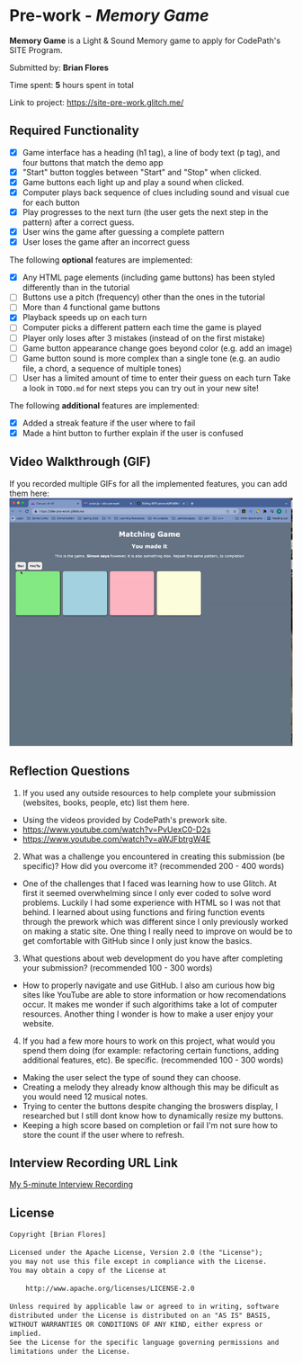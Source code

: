 # Pre-work - *Memory Game*

**Memory Game** is a Light & Sound Memory game to apply for CodePath's SITE Program. 


Submitted by: **Brian Flores**


Time spent: **5** hours spent in total

Link to project: https://site-pre-work.glitch.me/

## Required Functionality

* [X] Game interface has a heading (h1 tag), a line of body text (p tag), and four buttons that match the demo app
* [X] "Start" button toggles between "Start" and "Stop" when clicked. 
* [X] Game buttons each light up and play a sound when clicked. 
* [X] Computer plays back sequence of clues including sound and visual cue for each button
* [X] Play progresses to the next turn (the user gets the next step in the pattern) after a correct guess. 
* [X] User wins the game after guessing a complete pattern
* [X] User loses the game after an incorrect guess

The following **optional** features are implemented:


* [X] Any HTML page elements (including game buttons) has been styled differently than in the tutorial
* [ ] Buttons use a pitch (frequency) other than the ones in the tutorial
* [ ] More than 4 functional game buttons
* [X] Playback speeds up on each turn
* [ ] Computer picks a different pattern each time the game is played
* [ ] Player only loses after 3 mistakes (instead of on the first mistake)
* [ ] Game button appearance change goes beyond color (e.g. add an image)
* [ ] Game button sound is more complex than a single tone (e.g. an audio file, a chord, a sequence of multiple tones)
* [ ] User has a limited amount of time to enter their guess on each turn
Take a look in `TODO.md` for next steps you can try out in your new site!

The following **additional** features are implemented:
- [X] Added a streak feature if the user where to fail
- [X] Made a hint button to further explain if the user is confused

## Video Walkthrough (GIF)

If you recorded multiple GIFs for all the implemented features, you can add them here:
<br>
<img src="https://github.com/Distorted-Dundar/SITE-prework/blob/05464d0aa91505fd8f85fd3953e67975b2ef45e7/SITEprework.gif" width=800><br>



## Reflection Questions
1. If you used any outside resources to help complete your submission (websites, books, people, etc) list them here. 
- Using the videos provided by CodePath's prework site.
-  https://www.youtube.com/watch?v=PvUexC0-D2s
-  https://www.youtube.com/watch?v=aWJFbtrgW4E

2. What was a challenge you encountered in creating this submission (be specific)? How did you overcome it? (recommended 200 - 400 words) 
- One of the challenges that I faced was learning how to use Glitch. At first it seemed overwhelming since I only ever coded to solve word problems. Luckily I had some experience with HTML so I was not that behind. I learned about using functions and firing function events through the prework which was different since I only previously worked on making a static site. One thing I really need to improve on would be to get comfortable with GitHub since I only just know the basics.

3. What questions about web development do you have after completing your submission? (recommended 100 - 300 words) 
- How to properly navigate and use GitHub. I also am curious how big sites like YouTube are able to store information or how recomendations occur. It makes me wonder if such algorithims take a lot of computer resources. Another thing I wonder is how to make a user enjoy your website. 

4. If you had a few more hours to work on this project, what would you spend them doing (for example: refactoring certain functions, adding additional features, etc). Be specific. (recommended 100 - 300 words) 
- Making the user select the type of sound they can choose.
- Creating a melody they already know although this may be dificult as you would need 12 musical notes.
- Trying to center the buttons despite changing the broswers display, I researched but I still dont know how to dynamically resize my buttons.
- Keeping a high score based on completion or fail I'm not sure how to store the count if the user where to refresh.


## Interview Recording URL Link

[My 5-minute Interview Recording](your-link-here)


## License

    Copyright [Brian Flores]

    Licensed under the Apache License, Version 2.0 (the "License");
    you may not use this file except in compliance with the License.
    You may obtain a copy of the License at

        http://www.apache.org/licenses/LICENSE-2.0

    Unless required by applicable law or agreed to in writing, software
    distributed under the License is distributed on an "AS IS" BASIS,
    WITHOUT WARRANTIES OR CONDITIONS OF ANY KIND, either express or implied.
    See the License for the specific language governing permissions and
    limitations under the License.
